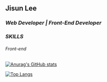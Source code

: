 ## Jisun Lee
### _Web Developer | Front-End Developer_


### _SKILLS_
<h6>Front-end</h6>




[![Anurag's GitHub stats](https://github-readme-stats.vercel.app/api?username=jisunbella)](https://github.com/anuraghazra/github-readme-stats)


[![Top Langs](https://github-readme-stats.vercel.app/api/top-langs/?username=jisunbella&layout=compact)](https://github.com/anuraghazra/github-readme-stats)
